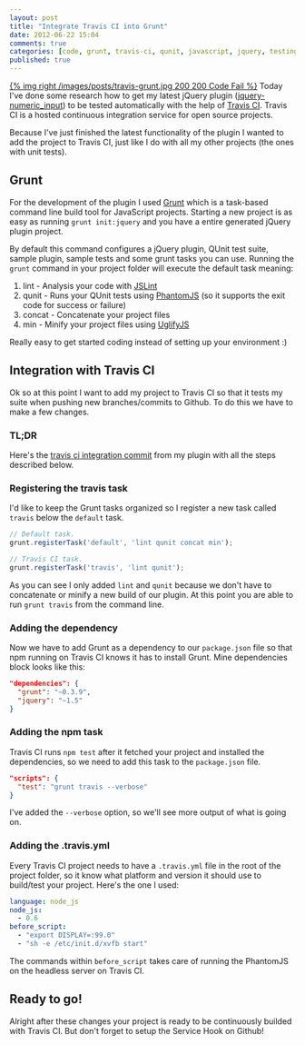 ```yaml
---
layout: post
title: "Integrate Travis CI into Grunt"
date: 2012-06-22 15:04
comments: true
categories: [code, grunt, travis-ci, qunit, javascript, jquery, testing]
published: true
---
```


[{% img right /images/posts/travis-grunt.jpg 200 200 Code Fail %}](/blog/2012/06/22/integrate-travis-ci-into-grunt/) Today I've done some research how to get my latest jQuery plugin ([jquery-numeric_input](http://manuel.manuelles.nl/jquery-numeric_input/)) to be tested automatically with the help of [Travis CI](http://travis-ci.org/). Travis CI is a hosted continuous integration service for open source projects.

Because I've just finished the latest functionality of the plugin I wanted to add the project to Travis CI, just like I do with all my other projects (the ones with unit tests).

<!-- more -->

## Grunt

For the development of the plugin I used [Grunt](http://gruntjs.com/) which is a task-based command line build tool for JavaScript projects. Starting a new project is as easy as running `grunt init:jquery` and you have a entire generated jQuery plugin project.

By default this command configures a jQuery plugin, QUnit test suite, sample plugin, sample tests and some grunt tasks you can use. Running the `grunt` command in your project folder will execute the default task meaning:

1. lint - Analysis your code with [JSLint](https://github.com/douglascrockford/JSLint/)
2. qunit - Runs your QUnit tests using [PhantomJS](http://phantomjs.org/) (so it supports the exit code for success or failure)
3. concat - Concatenate your project files
4. min - Minify your project files using [UglifyJS](https://github.com/mishoo/UglifyJS/)

Really easy to get started coding instead of setting up your environment :)

## Integration with Travis CI

Ok so at this point I want to add my project to Travis CI so that it tests my suite when pushing new branches/commits to Github. To do this we have to make a few changes.

### TL;DR

Here's the [travis ci integration commit](https://github.com/manuelvanrijn/jquery-numeric_input/commit/fd770092e569fbc407777de3f099d6d4d5d30bdf) from my plugin with all the steps described below.

### Registering the travis task

I'd like to keep the Grunt tasks organized so I register a new task called `travis` below the `default` task.

```javascript grunt.js
// Default task.
grunt.registerTask('default', 'lint qunit concat min');

// Travis CI task.
grunt.registerTask('travis', 'lint qunit');
```

As you can see I only added `lint` and `qunit` because we don't have to concatenate or minify a new build of our plugin. At this point you are able to run `grunt travis` from the command line.

### Adding the dependency

Now we have to add Grunt as a dependency to our `package.json` file so that npm running on Travis CI knows it has to install Grunt. Mine dependencies block looks like this:

```json package.json
"dependencies": {
  "grunt": "~0.3.9",
  "jquery": "~1.5"
}
```

### Adding the npm task

Travis CI runs `npm test` after it fetched your project and installed the dependencies, so we need to add this task to the `package.json` file.

```json package.json
"scripts": {
  "test": "grunt travis --verbose"
}
```

I've added the `--verbose` option, so we'll see more output of what is going on.

### Adding the .travis.yml

Every Travis CI project needs to have a `.travis.yml` file in the root of the project folder, so it know what platform and version it should use to build/test your project. Here's the one I used:

```yaml .travis.yaml
language: node_js
node_js:
  - 0.6
before_script:
  - "export DISPLAY=:99.0"
  - "sh -e /etc/init.d/xvfb start"
```

The commands within `before_script` takes care of running the PhantomJS on the headless server on Travis CI.

## Ready to go!

Alright after these changes your project is ready to be continuously builded with Travis CI. But don't forget to setup the Service Hook on Github!
